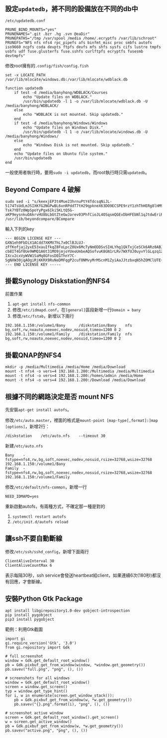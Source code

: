 ## 設定`updatedb`，將不同的設備放在不同的db中

`/etc/updatedb.conf`
```
PRUNE_BIND_MOUNTS="yes"
PRUNENAMES=".git .bzr .hg .svn @eaDir"
PRUNEPATHS="/tmp /var/spool /media /home/.ecryptfs /var/lib/schroot"
PRUNEFS="NFS nfs nfs4 rpc_pipefs afs binfmt_misc proc smbfs autofs iso9660 ncpfs coda devpts ftpfs devfs mfs shfs sysfs cifs lustre tmpfs usbfs udf fuse.glusterfs fuse.sshfs curlftpfs ecryptfs fusesmb devtmpfs"
```
修改root擁有的`.config/fish/config.fish`
```
set -x LOCATE_PATH /var/lib/mlocate/windows.db:/var/lib/mlocate/wdblack.db

function updatedb
    if test -d /media/banyhong/WDBLACK/Courses
        echo "Update files on WDBLACK."
        /usr/bin/updatedb -l 1 -o /var/lib/mlocate/wdblack.db -U /media/banyhong/WDBLACK/
    else
        echo "WDBLACK is not mounted. Skip updatedb."
    end
    if test -d /media/banyhong/Windows/Windows
        echo "Update files on Windows Disk."
        /usr/bin/updatedb -l 1 -o /var/lib/mlocate/windows.db -U /media/banyhong/Windows/
    else
        echo "Windows Disk is not mounted. Skip updatedb."
    end
    echo "Update files on Ubuntu file system."
    /usr/bin/updatedb
end
```
一般使用者執行時，要用`sudo -i updatedb`，而root執行時只需`updatedb`。

## Beyond Compare 4 破解

```
sudo sed -i "s/keexjEP3t4Mue23hrnuPtY4TdcsqNiJL-5174TsUdLmJSIXKfG2NGPwBL6vnRPddT7tH29qpkneX63DO9ECSPE9rzY1zhThHERg8lHM9IBFT+rVuiY823aQJuqzxCKIE1bcDqM4wgW01FH6oCBP1G4ub01xmb4BGSUG6ZrjxWHJyNLyIlGvOhoY2HAYzEtzYGwxFZn2JZ66o4RONkXjX0DF9EzsdUef3UAS+JQ+fCYReLawdjEe6tXCv88GKaaPKWxCeaUL9PejICQgRQOLGOZtZQkLgAelrOtehxz5ANOOqCaJgy2mJLQVLM5SJ9Dli909c5ybvEhVmIC0dc9dWH+/N9KmiLVlKMU7RJqnE+WXEEPI1SgglmfmLc1yVH7dqBb9ehOoKG9UE+HAE1YvH1XX2XVGeEqYUY-Tsk7YBTz0WpSpoYyPgx6Iki5KLtQ5G-aKP9eysnkuOAkrvHU8bLbGtZteGwJarev03PhfCioJL4OSqsmQGEvDbHFEbNl1qJtdwEriR+VNZts9vNNLk7UGfeNwIiqpxjk4Mn09nmSd8FhM4ifvcaIbNCRoMPGl6KU12iseSe+w+1kFsLhX+OhQM8WXcWV10cGqBzQE9OqOLUcg9n0krrR3KrohstS9smTwEx9olyLYppvC0p5i7dAx2deWvM1ZxKNs0BvcXGukR+/g" /usr/lib/beyondcompare/BCompare
```
輸入下列的key
```
--- BEGIN LICENSE KEY ---
GXN1eh9FbDiX1ACdd7XKMV7hL7x0ClBJLUJ-zFfKofjaj2yxE53xauIfkqZ8FoLpcZ0Ux6McTyNmODDSvSIHLYhg1QkTxjCeSCk6ARz0ABJcnUmd3dZYJNWFyJun14rmGByRnVPL49QH+Rs0kjRGKCB-cb8IT4Gf0Ue9WMQ1A6t31MO9jmjoYUeoUmbeAQSofvuK8GN1rLRv7WXfUJ0uyvYlGLqzq1ZoJAJDyo0Kdr4ThF-IXcv2cxVyWVW1SaMq8GFosDEGThnY7C-SgNXW30jqAOgiRjKKRX9RuNeDMFqgP2cuf0NMvyMrMScnM1ZyiAaJJtzbxqN5hZOMClUTE+++
--- END LICENSE KEY -----
```

## 掛載Synology Diskstation的NFS4

前置作業
1. `apt-get install nfs-common`
2. 修改`/etc/idmapd.conf`，在`[general]`區段新增一行`Domain = bany`
3. 修改`/etc/fstab`，新增以下兩行
```
192.168.1.150:/volume1/Bany      /diskstation/Bany    nfs  bg,soft,rw,noauto,noexec,nodev,nosuid,timeo=1200 0 2
192.168.1.150:/volume1/Family    /diskstation/Family  nfs  bg,soft,rw,noauto,noexec,nodev,nosuid,timeo=1200 0 2
```

## 掛載QNAP的NFS4

```
mkdir -p /media/Multimedia /media/Home /media/Download
mount -t nfs4 -o vers=4 192.168.1.200:/Multimedia /media/Multimedia
mount -t nfs4 -o vers=4 192.168.1.200:/homes/admin /media/Home
mount -t nfs4 -o vers=4 192.168.1.200:/Download /media/Download
```

## 根據不同的網路決定是否 mount NFS

先安裝`apt-get install autofs`。

修改`/etc/auto.master`，裡面的格式是`mount-point [map-type[,format]:]map [options]`，新增2行：
```
/diskstation    /etc/auto.nfs    --timeout 30
```

新建`/etc/auto.nfs`
```
Bany    -fstype=nfs4,rw,bg,soft,noexec,nodev,nosuid,rsize=32768,wsize=32768    192.168.1.150:/volume1/Bany
Family  -fstype=nfs4,rw,bg,soft,noexec,nodev,nosuid,rsize=32768,wsize=32768    192.168.1.150:/volume1/Family
```

修改`/etc/default/nfs-common`，新增一行
```
NEED_IDMAPD=yes
```

重新啟動autofs，有兩種方式，不確定那一種是對的
1. `systemctl restart autofs`
2. `/etc/init.d/autofs reload`

## 讓ssh不要自動斷線

修改`/etc/ssh/sshd_config`，新增下面兩行
```
ClientAliveInterval 30
ClientAliveCountMax 6
```

表示每隔30秒，ssh service會發送heartbeat給client，如果連續6次(180秒)都沒有回應，才會斷線。

## 安裝Python Gtk Package

```
apt install libgirepository1.0-dev gobject-introspection
pip install pygobject
pip3 install pygobject
```

範例：利用Gtk截圖
```
import gi
gi.require_version('Gtk', '3.0')
from gi.repository import Gdk

# full screenshot
window = Gdk.get_default_root_window()
pb = Gdk.pixbuf_get_from_window(window, *window.get_geometry())
pb.savev("full.png", "png", (), ())

# screenshots for all windows
window = Gdk.get_default_root_window()
screen = window.get_screen()
typ = window.get_type_hint()
for i, w in enumerate(screen.get_window_stack()):
    pb = Gdk.pixbuf_get_from_window(w, *w.get_geometry())
    pb.savev("{}.png".format(i), "png", (), ())

# screenshot active window
screen = Gdk.get_default_root_window().get_screen()
w = screen.get_active_window()
pb = Gdk.pixbuf_get_from_window(w, *w.get_geometry())
pb.savev("active.png", "png", (), ())
```
